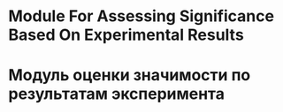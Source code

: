 # Module For Assessing Significance Based On Experimental Results
# Модуль оценки значимости по результатам эксперимента
